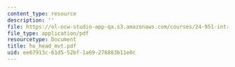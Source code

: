 ```yaml
---
content_type: resource
description: ''
file: https://ol-ocw-studio-app-qa.s3.amazonaws.com/courses/24-951-introduction-to-syntax-fall-2003/ee67913c61d552bf1a69276883b11e0c_ho_head_mvt.pdf
file_type: application/pdf
resourcetype: Document
title: ho_head_mvt.pdf
uid: ee67913c-61d5-52bf-1a69-276883b11e0c
---
```

